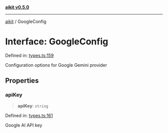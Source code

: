 [**aikit v0.5.0**](../README.md)

***

[aikit](../README.md) / GoogleConfig

# Interface: GoogleConfig

Defined in: [types.ts:159](https://github.com/chinmaymk/aikit/blob/main/src/types.ts#L159)

Configuration options for Google Gemini provider

## Properties

### apiKey

> **apiKey**: `string`

Defined in: [types.ts:161](https://github.com/chinmaymk/aikit/blob/main/src/types.ts#L161)

Google AI API key
